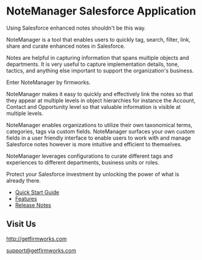 # NoteManager Salesforce Application

Using Salesforce enhanced notes shouldn't be this way.

NoteManager is a tool that enables users to quickly tag, search, filter, link, share and curate enhanced notes in Salesforce.

Notes are helpful in capturing information that spans multiple objects and departments. It is very useful to capture implementation details, tone, tactics, and anything else important to support the organization's business.

Enter NoteManager by firmworks.

NoteManager makes it easy to quickly and effectively link the notes so that they appear at multiple levels in object hierarchies for instance the Account, Contact and Opportunity level so that valuable information is visible at multiple levels.

NoteManager enables organizations to utilize their own taxonomical terms, categories, tags via custom fields. NoteManager surfaces your own custom fields in a user friendly interface to enable users to work with and manage Salesforce notes however is more intuitive and efficient to themselves.

NoteManager leverages configurations to curate different tags and experiences to different departments, business units or roles.

Protect your Salesforce investment by unlocking the power of what is already there.

- [Quick Start Guide](quick-start-guide.md)
- [Features](features.md)
- [Release Notes](release-notes.md)

## Visit Us

http://getfirmworks.com

support@getfirmworks.com

